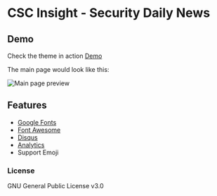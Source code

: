 # CSC Insight - Security Daily News


## Demo

Check the theme in action [Demo](https://marshalord.github.io/CSC005/)

The main page would look like this:

![Main page preview](https://marshalord.github.io/CSC005/assets/img/github.jpg?raw=true)

## Features

- [Google Fonts](https://fonts.google.com/)
- [Font Awesome](http://fontawesome.io/)
- [Disqus](https://disqus.com/)
- [Analytics](https://analytics.google.com/analytics/web/)
- Support Emoji

### License

GNU General Public License v3.0

